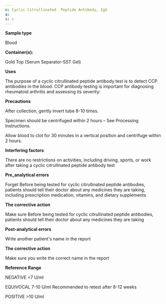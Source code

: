 ```yaml
---
n: Cyclic Citrullinated  Peptide Antibody, IgG
a: 
s: c
---
```


__Sample type__

 Blood

__Container(s):__

  Gold Top (Serum Separator-SST Gel)
 

 __Uses__

The purpose of a cyclic citrullinated peptide antibody test is to detect CCP antibodies in the blood. CCP antibody testing is important for diagnosing rheumatoid arthritis and assessing its severity:

 __Precautions__

After collection, gently invert tube 8-10 times.

Specimen should be centrifuged within 2 hours – See Processing Instructions.

Allow blood to clot for 30 minutes in a vertical position and centrifuge within 2 hours.

__Interfering factors__

There are no restrictions on activities, including driving, sports, or work after taking a cyclic citrullinated peptide antibody test
  

__Pre_analytical errors__

 Forget Before being tested for cyclic citrullinated peptide antibodies, patients should tell their doctor about any medicines they are taking, including prescription medication, vitamins, and dietary supplements

__The corrective action__ 

Make sure Before being tested for cyclic citrullinated peptide antibodies, patients should tell their doctor about any medicines they are taking

 __Post-analytical errors__

Write another patient's name in the report

__The corrective action__ 

Make sure you write the correct name in the report

__Reference Range__

NEGATIVE	<7 U/ml

EQUIVOCAL	7-10 U/ml Recommended to retest after 8-12 weeks

POSITIVE	>10 U/ml